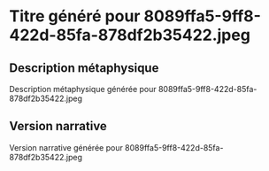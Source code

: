 # Titre généré pour 8089ffa5-9ff8-422d-85fa-878df2b35422.jpeg

## Description métaphysique
Description métaphysique générée pour 8089ffa5-9ff8-422d-85fa-878df2b35422.jpeg

## Version narrative
Version narrative générée pour 8089ffa5-9ff8-422d-85fa-878df2b35422.jpeg
